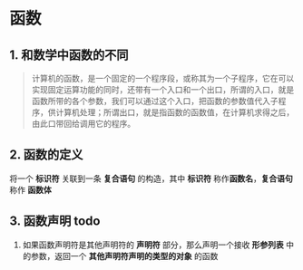 # 函数

## 1. 和数学中函数的不同

> 计算机的函数，是一个固定的一个程序段，或称其为一个子程序，它在可以实现固定运算功能的同时，还带有一个入口和一个出口，所谓的入口，就是函数所带的各个参数，我们可以通过这个入口，把函数的参数值代入子程序，供计算机处理；所谓出口，就是指函数的函数值，在计算机求得之后，由此口带回给调用它的程序。

## 2. 函数的定义

将一个 **标识符** 关联到一条 **复合语句** 的构造，其中 **标识符** 称作**函数名**，**复合语句** 称作 **函数体**

## 3. 函数声明 todo

1. 如果函数声明符是其他声明符的 **声明符** 部分，那么声明一个接收 **形参列表** 中的参数，返回一个 **其他声明符声明的类型的对象** 的函数
